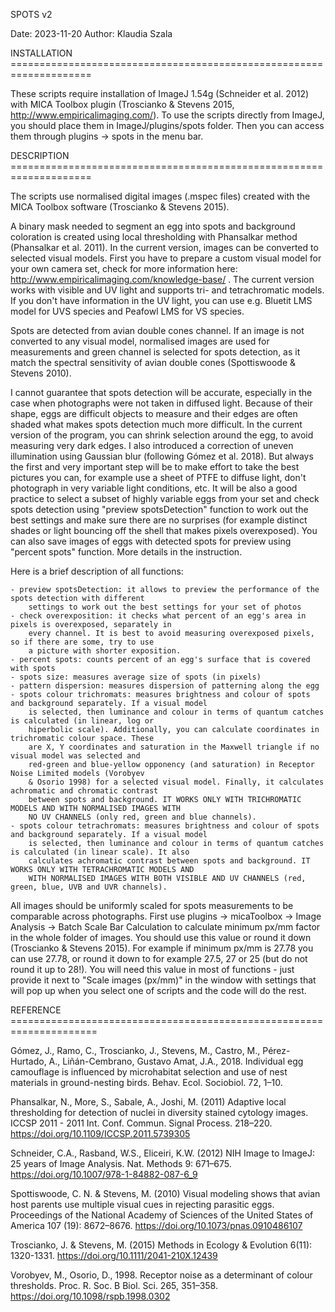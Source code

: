SPOTS v2

Date: 2023-11-20
Author: Klaudia Szala

INSTALLATION ====================================================================

These scripts require installation of ImageJ 1.54g (Schneider et al. 2012) with MICA Toolbox plugin
(Troscianko & Stevens 2015, http://www.empiricalimaging.com/). To use the scripts directly from ImageJ,
you should place them in ImageJ/plugins/spots folder. Then you can access them through plugins -> spots
in the menu bar.

DESCRIPTION ====================================================================

The scripts use normalised digital images (.mspec files) created with the MICA Toolbox software (Troscianko &
Stevens 2015).

A binary mask needed to segment an egg into spots and background coloration is created using local thresholding
with Phansalkar method (Phansalkar et al. 2011). In the current version, images can be converted
to selected visual models. First you have to prepare a custom visual model for your own camera set, check for more
information here: http://www.empiricalimaging.com/knowledge-base/ . The current version works with visible and
UV light and supports tri- and tetrachromatic models. If you don't have information in the UV light, you
can use e.g. Bluetit LMS model for UVS species and Peafowl LMS for VS species.

Spots are detected from avian double cones channel. If an image is not converted to any visual model,
normalised images are used for measurements and green channel is selected for spots detection, as it match the
spectral sensitivity of avian double cones (Spottiswoode & Stevens 2010).

I cannot guarantee that spots detection will be accurate, especially in the case when photographs were not taken
in diffused light. Because of their shape, eggs are difficult objects to measure and their edges are often shaded
what makes spots detection much more difficult. In the current version of the program, you can shrink selection
around the egg, to avoid measuring very dark edges. I also introduced a correction of uneven illumination using
Gaussian blur (following Gómez et al. 2018). But always the first and very important step will be to make effort
to take the best pictures you can, for example use a sheet of PTFE to diffuse light, don't photograph in very
variable light conditions, etc. It will be also a good practice to select a subset of highly variable eggs from
your set and check spots detection using "preview spotsDetection" function to work out the best settings and make sure
there are no surprises (for example distinct shades or light bouncing off the shell that makes pixels overexposed).
You can also save images of eggs with detected spots for preview using "percent spots" function. More details in the instruction.


Here is a brief description of all functions:

	- preview spotsDetection: it allows to preview the performance of the spots detection with different
		settings to work out the best settings for your set of photos
	- check overexposition: it checks what percent of an egg's area in pixels is overexposed, separately in
		every channel. It is best to avoid measuring overexposed pixels, so if there are some, try to use
		a picture with shorter exposition.
	- percent spots: counts percent of an egg's surface that is covered with spots
	- spots size: measures average size of spots (in pixels)
	- pattern dispersion: measures dispersion of patterning along the egg
	- spots colour trichromats: measures brightness and colour of spots and background separately. If a visual model
		is selected, then luminance and colour in terms of quantum catches is calculated (in linear, log or
		hiperbolic scale). Additionally, you can calculate coordinates in trichromatic colour space. These
		are X, Y coordinates and saturation in the Maxwell triangle if no visual model was selected and
		red-green and blue-yellow opponency (and saturation) in Receptor Noise Limited models (Vorobyev
		& Osorio 1998) for a selected visual model. Finally, it calculates achromatic and chromatic contrast
		between spots and background. IT WORKS ONLY WITH TRICHROMATIC MODELS AND WITH NORMALISED IMAGES WITH
		NO UV CHANNELS (only red, green and blue channels).
	- spots colour tetrachromats: measures brightness and colour of spots and background separately. If a visual model
		is selected, then luminance and colour in terms of quantum catches is calculated (in linear scale). It also
		calculates achromatic contrast between spots and background. IT WORKS ONLY WITH TETRACHROMATIC MODELS AND
		WITH NORMALISED IMAGES WITH BOTH VISIBLE AND UV CHANNELS (red, green, blue, UVB and UVR channels).
	

All images should be uniformly scaled for spots measurements to be comparable across photographs. First use
plugins -> micaToolbox -> Image Analysis -> Batch Scale Bar Calculation to calculate minimum px/mm factor
in the whole folder of images. You should use this value or round it down (Troscianko & Stevens 2015). For example if minimum
px/mm is 27.78 you can use 27.78, or round it down to for example 27.5, 27 or 25 (but do not round it up to 28!).
You will need this value in most of functions - just provide it next to "Scale images (px/mm)" in the window
with settings that will pop up when you select one of scripts and the code will do the rest.


REFERENCE =====================================================================

Gómez, J., Ramo, C., Troscianko, J., Stevens, M., Castro, M., Pérez-Hurtado, A., Liñán-Cembrano,
Gustavo Amat, J.A., 2018. Individual egg camouflage is influenced by microhabitat selection and use of 
nest materials in ground-nesting birds. Behav. Ecol. Sociobiol. 72, 1–10.

Phansalkar, N., More, S., Sabale, A., Joshi, M. (2011) Adaptive local thresholding for detection of nuclei
in diversity stained cytology images. ICCSP 2011 - 2011 Int. Conf. Commun. Signal Process. 218–220.
https://doi.org/10.1109/ICCSP.2011.5739305

Schneider, C.A., Rasband, W.S., Eliceiri, K.W. (2012) NIH Image to ImageJ: 25 years of Image Analysis. Nat.
Methods 9: 671–675. https://doi.org/10.1007/978-1-84882-087-6_9

Spottiswoode, C. N. & Stevens, M. (2010) Visual modeling shows that avian host parents use multiple visual
cues in rejecting parasitic eggs. Proceedings of the National Academy of Sciences of the United States of
America 107 (19): 8672–8676. https://doi.org/10.1073/pnas.0910486107

Troscianko, J. & Stevens, M. (2015) Methods in Ecology & Evolution 6(11): 1320-1331.
https://doi.org/10.1111/2041-210X.12439

Vorobyev, M., Osorio, D., 1998. Receptor noise as a determinant of colour thresholds. Proc. R. Soc. B Biol. Sci.
265, 351–358. https://doi.org/10.1098/rspb.1998.0302
